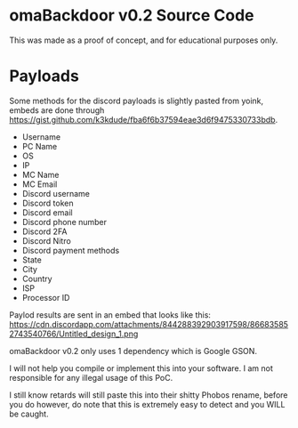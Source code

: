 # omaBackdoor v0.2 Source Code

This was made as a proof of concept, and for educational purposes only.

# Payloads

Some methods for the discord payloads is slightly pasted from yoink, embeds are done through https://gist.github.com/k3kdude/fba6f6b37594eae3d6f9475330733bdb.

- Username
- PC Name
- OS
- IP
- MC Name
- MC Email
- Discord username
- Discord token
- Discord email
- Discord phone number
- Discord 2FA
- Discord Nitro
- Discord payment methods
- State
- City
- Country
- ISP
- Processor ID

Paylod results are sent in an embed that looks like this: https://cdn.discordapp.com/attachments/844288392903917598/866835852743540766/Untitled_design_1.png

omaBackdoor v0.2 only uses 1 dependency which is Google GSON. 

I will not help you compile or implement this into your software. I am not responsible for any illegal usage of this PoC.

I still know retards will still paste this into their shitty Phobos rename, before you do however, do note that this is extremely easy to detect and you WILL be caught.
